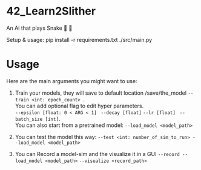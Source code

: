 # 42_Learn2Slither
An Ai that plays Snake 🐍 🍎

Setup & usage:
    pip install -r requirements.txt
    ./src/main.py <ARGS>

# Usage
Here are the main arguments you might want to use:

1. Train your models, they will save to default location /save/the_model
    `--train <int: epoch_count> `.\
You can add optional flag to edit hyper parameters.\
        `--epsilon [float: 0 < ARG < 1] `
        `--decay [float]` 
        `--lr [float] `
        `--batch_size [int]`.\
You can also start from a pretrained model:
       `--load_model <model_path>`
   
3. You can test the model this way:
    `--test <int: number_of_sim_to_run> --load_model <model_path>`
    
3. You can Record a model-sim and the visualize it in a GUI
        `--record --load_model <model_path>`
        `--visualize <record_path>`
    

